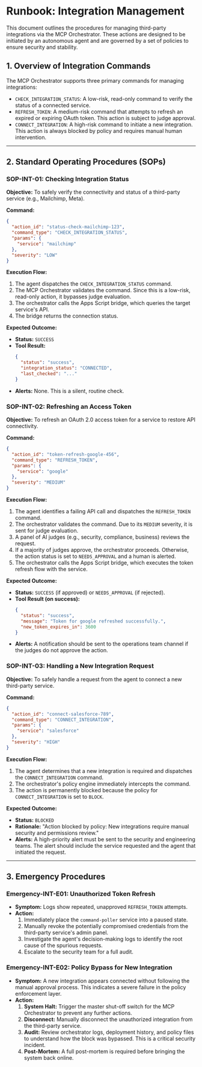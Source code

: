 # Runbook: Integration Management

This document outlines the procedures for managing third-party integrations via the MCP Orchestrator. These actions are designed to be initiated by an autonomous agent and are governed by a set of policies to ensure security and stability.

## 1. Overview of Integration Commands

The MCP Orchestrator supports three primary commands for managing integrations:

- `CHECK_INTEGRATION_STATUS`: A low-risk, read-only command to verify the status of a connected service.
- `REFRESH_TOKEN`: A medium-risk command that attempts to refresh an expired or expiring OAuth token. This action is subject to judge approval.
- `CONNECT_INTEGRATION`: A high-risk command to initiate a new integration. This action is always blocked by policy and requires manual human intervention.

---

## 2. Standard Operating Procedures (SOPs)

### SOP-INT-01: Checking Integration Status

**Objective:** To safely verify the connectivity and status of a third-party service (e.g., Mailchimp, Meta).

**Command:**
```json
{
  "action_id": "status-check-mailchimp-123",
  "command_type": "CHECK_INTEGRATION_STATUS",
  "params": {
    "service": "mailchimp"
  },
  "severity": "LOW"
}
```

**Execution Flow:**
1. The agent dispatches the `CHECK_INTEGRATION_STATUS` command.
2. The MCP Orchestrator validates the command. Since this is a low-risk, read-only action, it bypasses judge evaluation.
3. The orchestrator calls the Apps Script bridge, which queries the target service's API.
4. The bridge returns the connection status.

**Expected Outcome:**
- **Status:** `SUCCESS`
- **Tool Result:**
  ```json
  {
    "status": "success",
    "integration_status": "CONNECTED",
    "last_checked": "..."
  }
  ```
- **Alerts:** None. This is a silent, routine check.

### SOP-INT-02: Refreshing an Access Token

**Objective:** To refresh an OAuth 2.0 access token for a service to restore API connectivity.

**Command:**
```json
{
  "action_id": "token-refresh-google-456",
  "command_type": "REFRESH_TOKEN",
  "params": {
    "service": "google"
  },
  "severity": "MEDIUM"
}
```

**Execution Flow:**
1. The agent identifies a failing API call and dispatches the `REFRESH_TOKEN` command.
2. The orchestrator validates the command. Due to its `MEDIUM` severity, it is sent for judge evaluation.
3. A panel of AI judges (e.g., security, compliance, business) reviews the request.
4. If a majority of judges approve, the orchestrator proceeds. Otherwise, the action status is set to `NEEDS_APPROVAL` and a human is alerted.
5. The orchestrator calls the Apps Script bridge, which executes the token refresh flow with the service.

**Expected Outcome:**
- **Status:** `SUCCESS` (if approved) or `NEEDS_APPROVAL` (if rejected).
- **Tool Result (on success):**
  ```json
  {
    "status": "success",
    "message": "Token for google refreshed successfully.",
    "new_token_expires_in": 3600
  }
  ```
- **Alerts:** A notification should be sent to the operations team channel if the judges do not approve the action.

### SOP-INT-03: Handling a New Integration Request

**Objective:** To safely handle a request from the agent to connect a new third-party service.

**Command:**
```json
{
  "action_id": "connect-salesforce-789",
  "command_type": "CONNECT_INTEGRATION",
  "params": {
    "service": "salesforce"
  },
  "severity": "HIGH"
}
```

**Execution Flow:**
1. The agent determines that a new integration is required and dispatches the `CONNECT_INTEGRATION` command.
2. The orchestrator's policy engine immediately intercepts the command.
3. The action is permanently blocked because the policy for `CONNECT_INTEGRATION` is set to `BLOCK`.

**Expected Outcome:**
- **Status:** `BLOCKED`
- **Rationale:** "Action blocked by policy: New integrations require manual security and permissions review."
- **Alerts:** A high-priority alert must be sent to the security and engineering teams. The alert should include the service requested and the agent that initiated the request.

---

## 3. Emergency Procedures

### Emergency-INT-E01: Unauthorized Token Refresh

- **Symptom:** Logs show repeated, unapproved `REFRESH_TOKEN` attempts.
- **Action:**
  1. Immediately place the `command-poller` service into a paused state.
  2. Manually revoke the potentially compromised credentials from the third-party service's admin panel.
  3. Investigate the agent's decision-making logs to identify the root cause of the spurious requests.
  4. Escalate to the security team for a full audit.

### Emergency-INT-E02: Policy Bypass for New Integration

- **Symptom:** A new integration appears connected without following the manual approval process. This indicates a severe failure in the policy enforcement layer.
- **Action:**
  1. **System Halt:** Trigger the master shut-off switch for the MCP Orchestrator to prevent any further actions.
  2. **Disconnect:** Manually disconnect the unauthorized integration from the third-party service.
  3. **Audit:** Review orchestrator logs, deployment history, and policy files to understand how the block was bypassed. This is a critical security incident.
  4. **Post-Mortem:** A full post-mortem is required before bringing the system back online.

